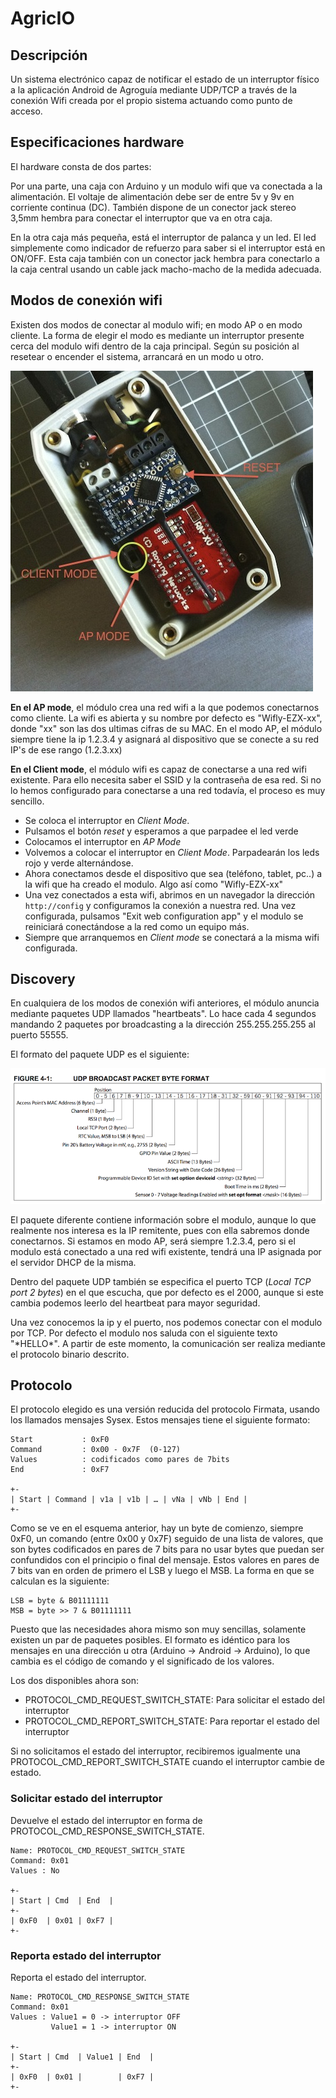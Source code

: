 # AgricIO

## Descripción 

Un sistema electrónico capaz de notificar el estado de un interruptor físico a la aplicación Android de Agroguía mediante UDP/TCP a través de la conexión Wifi creada por el propio sistema actuando como punto de acceso. 

## Especificaciones hardware


El hardware consta de dos partes:

Por una parte, una caja con Arduino y un modulo wifi que va conectada a la alimentación. El voltaje de alimentación debe ser de entre 5v y 9v en corriente continua (DC). También dispone de un conector jack stereo 3,5mm hembra para conectar el interruptor que va en otra caja.

En la otra caja más pequeña, está el interruptor de palanca y un led. El led simplemente como indicador de refuerzo para saber si el interruptor está en ON/OFF. Esta caja también con un conector jack hembra para conectarlo a la caja central usando un cable jack macho-macho de la medida adecuada.


## Modos de conexión wifi

Existen dos modos de conectar al modulo wifi; en modo AP o en modo cliente. La forma de elegir el modo es mediante un interruptor presente cerca del modulo wifi dentro de la caja principal. Según su posición al resetear o encender el sistema, arrancará en un modo u otro.

![](wifi-mode.jpg) 

**En el AP mode**, el módulo crea una red wifi a la que podemos conectarnos como cliente. La wifi es abierta y su nombre por defecto es "Wifly-EZX-xx", donde "xx" son las dos ultimas cifras de su MAC. En el modo AP, el módulo siempre tiene la ip 1.2.3.4 y asignará al dispositivo que se conecte a su red IP's de ese rango (1.2.3.xx)

**En el Client mode**, el módulo wifi es capaz de conectarse a una red wifi existente. Para ello necesita saber el SSID y la contraseña de esa red. Si no lo hemos configurado para conectarse a una red todavía, el proceso es muy sencillo. 

- Se coloca el interruptor en *Client Mode*. 
- Pulsamos el botón *reset* y esperamos a que parpadee el led verde
- Colocamos el interruptor en *AP Mode*
- Volvemos a colocar el interruptor en *Client Mode*. Parpadearán los leds rojo y verde alternándose.
- Ahora conectamos desde el dispositivo que sea (teléfono, tablet, pc..) a la wifi que ha creado el modulo. Algo así como "Wifly-EZX-xx"
- Una vez conectados a esta wifi, abrimos en un navegador la dirección `http://config` y configuramos la conexión a nuestra red. Una vez configurada, pulsamos "Exit web configuration app" y el modulo se reiniciará conectándose a la red como un equipo más. 
- Siempre que arranquemos en *Client mode* se conectará a la misma wifi configurada.

## Discovery

En cualquiera de los modos de conexión wifi anteriores, el módulo anuncia mediante paquetes UDP llamados "heartbeats". Lo hace cada 4 segundos mandando 2 paquetes por broadcasting a la dirección 255.255.255.255 al puerto 55555.

El formato del paquete UDP es el siguiente:

![](udp-packet.png) 

El paquete diferente 
contiene información sobre el modulo, aunque lo que realmente nos interesa es la IP remitente, pues con ella sabremos donde conectarnos. Si estamos en modo AP, será siempre 1.2.3.4, pero si el modulo está conectado a una red wifi existente, tendrá una IP asignada por el servidor DHCP de la misma.

Dentro del paquete UDP también se especifica el puerto TCP (*Local TCP port 2 bytes*) en el que escucha, que por defecto es el 2000, aunque si este cambia podemos leerlo del heartbeat para mayor seguridad.

Una vez conocemos la ip y el puerto, nos podemos conectar con el modulo por TCP. Por defecto el modulo nos saluda con el siguiente texto "\*HELLO\*". A partir de este momento, la comunicación ser realiza mediante el protocolo binario descrito.


## Protocolo 

El protocolo elegido es una versión reducida del protocolo Firmata, usando los llamados mensajes Sysex. Estos mensajes tiene el siguiente formato:

	Start           : 0xF0
	Command         : 0x00 - 0x7F  (0-127)
	Values          : codificados como pares de 7bits
	End             : 0xF7

	+-
	| Start | Command | v1a | v1b | … | vNa | vNb | End |
	+-
	
Como se ve en el esquema anterior, hay un byte de comienzo, siempre 0xF0, un comando (entre 0x00 y 0x7F) seguido de una lista de valores, que son bytes codificados en pares de 7 bits para no usar bytes que puedan ser confundidos con el principio o final del mensaje. Estos valores en pares de 7 bits van en orden de primero el LSB y luego el MSB. La forma en que se calculan es la siguiente:

	LSB = byte & B01111111
	MSB = byte >> 7 & B01111111
	
Puesto que las necesidades ahora mismo son muy sencillas, solamente existen un par de paquetes posibles. El formato es idéntico para los mensajes en una dirección u otra (Arduino -> Android -> Arduino), lo que cambia es el código de comando y el significado de los valores.

Los dos disponibles ahora son: 

- PROTOCOL_CMD_REQUEST_SWITCH_STATE: Para solicitar el estado del interruptor
- PROTOCOL_CMD_REPORT_SWITCH_STATE: Para reportar el estado del interruptor

Si no solicitamos el estado del interruptor, recibiremos igualmente una PROTOCOL_CMD_REPORT_SWITCH_STATE cuando el interruptor cambie de estado.

### Solicitar estado del interruptor

Devuelve el estado del interruptor en forma de PROTOCOL_CMD_RESPONSE_SWITCH_STATE.

	Name: PROTOCOL_CMD_REQUEST_SWITCH_STATE   
	Command: 0x01
	Values : No

	+-
	| Start | Cmd  | End  |
	+-
	| 0xF0  | 0x01 | 0xF7 |
	+-
	
### Reporta estado del interruptor

Reporta el estado del interruptor.

	Name: PROTOCOL_CMD_RESPONSE_SWITCH_STATE   
	Command: 0x01
	Values : Value1 = 0 -> interruptor OFF
	         Value1 = 1 -> interruptor ON

	+-
	| Start | Cmd  | Value1 | End  |
	+-
	| 0xF0  | 0x01 |        | 0xF7 |
	+-





